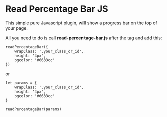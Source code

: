 # Read Percentage Bar JS

This simple pure Javascript plugin, will show a progress bar on the top of your page.

All you need to do is call **read-percentage-bar.js** after the </body> tag and add this:

```
readPercentageBar({
    wrapClass: '.your_class_or_id',
    height: '4px',
    bgcolor: '#6633cc'
})
```
or
```
let params = {
    wrapClass: '.your_class_or_id',
    height: '4px',
    bgcolor: '#6633cc'
}

readPercentageBar(params)
```





